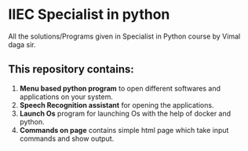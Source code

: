 # IIEC Specialist in python
All the solutions/Programs given in Specialist in Python course by Vimal daga sir.

## This repository contains:
1. **Menu based python program** to open different softwares and applications on your system.
2. **Speech Recognition assistant** for opening the applications.
3. **Launch Os** program for launching Os with the help of docker and python.
4. **Commands on page** contains simple html page which take input commands and show output.
